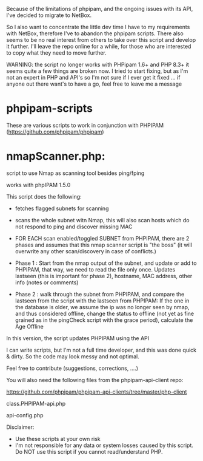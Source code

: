 Because of the limitations of phpipam, and the ongoing issues with its API, I've decided to migrate to NetBox.

So I also want to concentrate the little dev time I have to my requirements with NetBox, therefore I've to abandon the phpipam scripts.
There also seems to be no real interest from others to take over this script and develop it further.
I'll leave the repo online for a while, for those who are interested to copy what they need to move further.

WARNING: the script no longer works with PHPipam 1.6+ and PHP 8.3+
it seems quite a few things are broken now. I tried to start fixing, but as I'm not an expert in PHP and API's so I'm not sure if I ever get it fixed ... 
if anyone out there want's to have a go, feel free to leave me a message

# phpipam-scripts
These are various scripts to work in conjunction with PHPIPAM (https://github.com/phpipam/phpipam)

# nmapScanner.php: 
script to use Nmap as scanning tool besides ping/fping

works with phpIPAM 1.5.0

This script does the following:
 
* fetches flagged subnets for scanning
 
* scans the whole subnet witn Nmap, this will also scan hosts which do not respond to ping and discover missing MAC

* FOR EACH scan enabled/toggled SUBNET from PHPIPAM, there are 2 phases and assumes that this nmap scanner script is "the boss" (it will overwrite any other scan/discovery in case of conflicts.)

* Phase 1 : 
Start from the nmap output of the subnet, and update or add to PHPIPAM, that way, we need to read the file only once. 
Updates lastseen (this is important for phase 2), hostname, MAC address, other info (notes or comments)

* Phase 2 : walk through the subnet from PHPIPAM, and compare the lastseen from the script with the lastseen from PHPIPAM:
If the one in the database is older, we assume the ip was no longer seen by nmap, and thus considered offline, change the status to offline (not yet as fine grained as in the pingCheck script with the grace period), calculate the Age Offline

In this version, the script updates PHPIPAM using the API

I can write scripts, but I'm not a full time developer, and this was done quick & dirty.
So the code may look messy and not optimal.

Feel free to contribute (suggestions, corrections, ....)

You will also need the following files from the phpipam-api-client repo:

https://github.com/phpipam/phpipam-api-clients/tree/master/php-client

class.PHPIPAM-api.php

api-config.php


Disclaimer:

- Use these scripts at your own risk
- I'm not responsible for any data or system losses caused by this script. Do NOT use this script if you cannot read/understand PHP.
